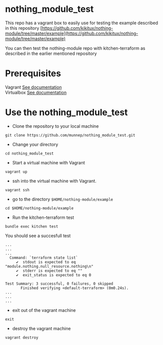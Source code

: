 # nothing_module_test

This repo has a vagrant box to easily use for testing the example described in this repository [https://github.com/kikitux/nothing-module/tree/master/example](https://github.com/kikitux/nothing-module/tree/master/example)

You can then test the nothing-module repo with kitchen-terraform as described in the earlier mentioned repository

# Prerequisites

Vagrant [See documentation](https://www.vagrantup.com/docs/installation)  
Virtualbox [See documentation](https://www.virtualbox.org/wiki/Downloads)

# Use the nothing_module_test

- Clone the repository to your local machine
```
git clone https://github.com/munnep/nothing_module_test.git
```

- Change your directory
```
cd nothing_module_test
```

- Start a virtual machine with Vagrant
```
vagrant up
```

- ssh into the virtual machine with Vagrant.
```
vagrant ssh
```

- go to the directory ```$HOME/nothing-module/example```
```
cd $HOME/nothing-module/example
```

- Run the kitchen-terraform test
``` 
bundle exec kitchen test
```

You should see a succesfull test
```
...
...
...
  Command: `terraform state list`
     ✔  stdout is expected to eq "module.nothing.null_resource.nothing\n"
     ✔  stderr is expected to eq ""
     ✔  exit_status is expected to eq 0

Test Summary: 3 successful, 0 failures, 0 skipped
       Finished verifying <default-terraform> (0m0.24s).
...
...
...       
```

- exit out of the vagrant machine
```
exit
```

- destroy the vagrant machine
```
vagrant destroy
```